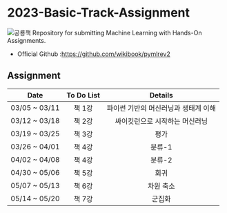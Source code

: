 # 2023-Basic-Track-Assignment
![공룡책](https://user-images.githubusercontent.com/48724872/223235545-161bab0b-f572-46db-8019-fbf7414b828e.jpg)
Repository for submitting Machine Learning with Hands-On Assignments.

- Official Github :https://github.com/wikibook/pymlrev2

 ## Assignment
 |Date|To Do List|Details|
 |:----------:|:----:|:---------------:|
 |03/05 ~ 03/11|책 1강|파이썬 기반의 머신러닝과 생태계 이해|
 |03/12 ~ 03/18|책 2강|싸이킷런으로 시작하는 머신러닝|
 |03/19 ~ 03/25|책 3강|평가|
 |03/26 ~ 04/01|책 4강|분류-1|
 |04/02 ~ 04/08|책 4강|분류-2|
 |04/30 ~ 05/06|책 5강|회귀|
 |05/07 ~ 05/13|책 6강|차원 축소|
 |05/14 ~ 05/20|책 7강|군집화|
